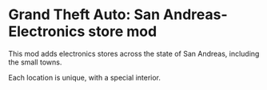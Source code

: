 # Grand Theft Auto: San Andreas- Electronics store mod
This mod adds electronics stores across the state of San Andreas, including the small towns.

Each location is unique, with a special interior.
